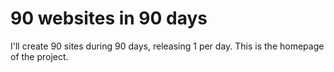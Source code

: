 # 90 websites in 90 days
I'll create 90 sites during 90 days, releasing 1 per day. This is the homepage of the project.
